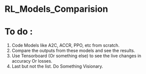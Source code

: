 # RL_Models_Comparision

# To do :

1. Code Models like A2C, ACCR, PPO, etc from scratch. 
2. Compare the outputs from these models and see the results. 
3. Use Tensorboard (Or something else) to see the live changes in accuracy Or losses. 
4. Last but not the list. Do Something Visionary. 
